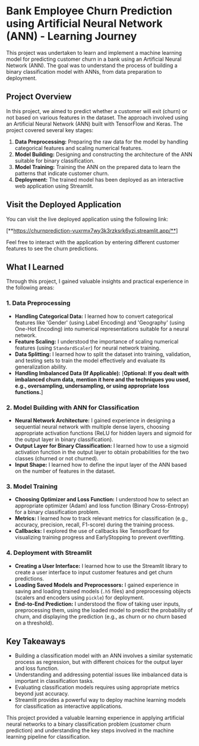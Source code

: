 # Bank Employee Churn Prediction using Artificial Neural Network (ANN) - Learning Journey

This project was undertaken to learn and implement a machine learning model for predicting customer churn in a bank using an Artificial Neural Network (ANN). The goal was to understand the process of building a binary classification model with ANNs, from data preparation to deployment.

## Project Overview

In this project, we aimed to predict whether a customer will exit (churn) or not based on various features in the dataset. The approach involved using an Artificial Neural Network (ANN) built with TensorFlow and Keras. The project covered several key stages:

1.  **Data Preprocessing:** Preparing the raw data for the model by handling categorical features and scaling numerical features.
2.  **Model Building:** Designing and constructing the architecture of the ANN suitable for binary classification.
3.  **Model Training:** Training the ANN on the prepared data to learn the patterns that indicate customer churn.
4.  **Deployment:** The trained model has been deployed as an interactive web application using Streamlit.

## Visit the Deployed Application

You can visit the live deployed application using the following link:

[**https://churnprediction-vuxrmx7wy3k3rzksrk6yzi.streamlit.app/**]

Feel free to interact with the application by entering different customer features to see the churn predictions.

## What I Learned

Through this project, I gained valuable insights and practical experience in the following areas:

### 1. Data Preprocessing

* **Handling Categorical Data:** I learned how to convert categorical features like 'Gender' (using Label Encoding) and 'Geography' (using One-Hot Encoding) into numerical representations suitable for a neural network.
* **Feature Scaling:** I understood the importance of scaling numerical features (using `StandardScaler`) for neural network training.
* **Data Splitting:** I learned how to split the dataset into training, validation, and testing sets to train the model effectively and evaluate its generalization ability.
* **Handling Imbalanced Data (If Applicable):** [**Optional: If you dealt with imbalanced churn data, mention it here and the techniques you used, e.g., oversampling, undersampling, or using appropriate loss functions.**]

### 2. Model Building with ANN for Classification

* **Neural Network Architecture:** I gained experience in designing a sequential neural network with multiple dense layers, choosing appropriate activation functions (ReLU for hidden layers and sigmoid for the output layer in binary classification).
* **Output Layer for Binary Classification:** I learned how to use a sigmoid activation function in the output layer to obtain probabilities for the two classes (churned or not churned).
* **Input Shape:** I learned how to define the input layer of the ANN based on the number of features in the dataset.

### 3. Model Training

* **Choosing Optimizer and Loss Function:** I understood how to select an appropriate optimizer (Adam) and loss function (Binary Cross-Entropy) for a binary classification problem.
* **Metrics:** I learned how to track relevant metrics for classification (e.g., accuracy, precision, recall, F1-score) during the training process.
* **Callbacks:** I explored the use of callbacks like TensorBoard for visualizing training progress and EarlyStopping to prevent overfitting.

### 4. Deployment with Streamlit

* **Creating a User Interface:** I learned how to use the Streamlit library to create a user interface to input customer features and get churn predictions.
* **Loading Saved Models and Preprocessors:** I gained experience in saving and loading trained models (`.h5` files) and preprocessing objects (scalers and encoders using `pickle`) for deployment.
* **End-to-End Prediction:** I understood the flow of taking user inputs, preprocessing them, using the loaded model to predict the probability of churn, and displaying the prediction (e.g., as churn or no churn based on a threshold).

## Key Takeaways

* Building a classification model with an ANN involves a similar systematic process as regression, but with different choices for the output layer and loss function.
* Understanding and addressing potential issues like imbalanced data is important in classification tasks.
* Evaluating classification models requires using appropriate metrics beyond just accuracy.
* Streamlit provides a powerful way to deploy machine learning models for classification as interactive applications.

This project provided a valuable learning experience in applying artificial neural networks to a binary classification problem (customer churn prediction) and understanding the key steps involved in the machine learning pipeline for classification.
